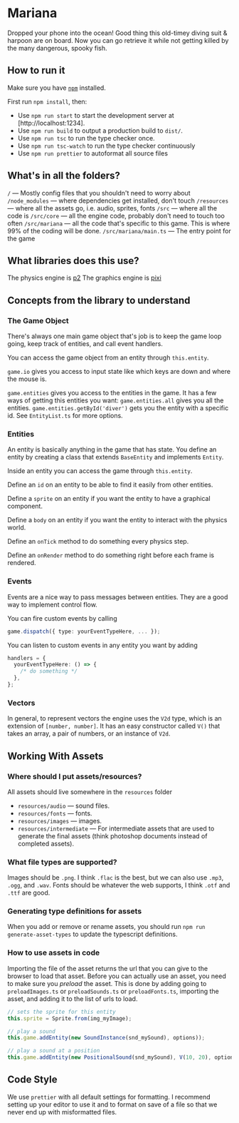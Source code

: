 # Mariana

Dropped your phone into the ocean! Good thing this old-timey diving suit & harpoon are on board. Now you can go retrieve it while not getting killed by the many dangerous, spooky fish.

## How to run it

Make sure you have [`npm`](https://www.npmjs.com/) installed.

First run `npm install`, then:

- Use `npm run start` to start the development server at [http://localhost:1234].
- Use `npm run build` to output a production build to `dist/`.
- Use `npm run tsc` to run the type checker once.
- Use `npm run tsc-watch` to run the type checker continuously
- Use `npm run prettier` to autoformat all source files

## What's in all the folders?

`/` — Mostly config files that you shouldn't need to worry about
`/node_modules` — where dependencies get installed, don't touch
`/resources` — where all the assets go, i.e. audio, sprites, fonts
`/src` — where all the code is
`/src/core` — all the engine code, probably don't need to touch too often
`/src/mariana` — all the code that's specific to this game. This is where 99% of the coding will be done.
`/src/mariana/main.ts` — The entry point for the game

## What libraries does this use?

The physics engine is [p2](https://github.com/schteppe/p2.js)
The graphics engine is [pixi](https://github.com/pixijs/pixi.js)

## Concepts from the library to understand

### The Game Object

There's always one main game object that's job is to keep the game loop going, keep track of entities, and call event handlers.

You can access the game object from an entity through `this.entity`.

`game.io` gives you access to input state like which keys are down and where the mouse is.

`game.entities` gives you access to the entities in the game. It has a few ways of getting this entities you want:
`game.entities.all` gives you all the entities.
`game.entities.getById('diver')` gets you the entity with a specific id.
See `EntityList.ts` for more options.

### Entities

An entity is basically anything in the game that has state.
You define an entity by creating a class that extends `BaseEntity` and implements `Entity`.

Inside an entity you can access the game through `this.entity`.

Define an `id` on an entity to be able to find it easily from other entities.

Define a `sprite` on an entity if you want the entity to have a graphical component.

Define a `body` on an entity if you want the entity to interact with the physics world.

Define an `onTick` method to do something every physics step.

Define an `onRender` method to do something right before each frame is rendered.

### Events

Events are a nice way to pass messages between entities.
They are a good way to implement control flow.

You can fire custom events by calling

```typescript
game.dispatch({ type: yourEventTypeHere, ... });
```

You can listen to custom events in any entity you want by adding

```typescript
handlers = {
  yourEventTypeHere: () => {
    /* do something */
  },
};
```

### Vectors

In general, to represent vectors the engine uses the `V2d` type, which is an extension of `[number, number]`.
It has an easy constructor called `V()` that takes an array, a pair of numbers, or an instance of `V2d`.

## Working With Assets

### Where should I put assets/resources?

All assets should live somewhere in the `resources` folder

- `resources/audio` — sound files.
- `resources/fonts` — fonts.
- `resources/images` — images.
- `resources/intermediate` — For intermediate assets that are used to generate the final assets (think photoshop documents instead of completed assets).

### What file types are supported?

Images should be `.png`.
I think `.flac` is the best, but we can also use `.mp3`, `.ogg`, and `.wav`.
Fonts should be whatever the web supports, I think `.otf` and `.ttf` are good.

### Generating type definitions for assets

When you add or remove or rename assets, you should run `npm run generate-asset-types` to update the typescript definitions.

### How to use assets in code

Importing the file of the asset returns the url that you can give to the browser to load that asset.
Before you can actually use an asset, you need to make sure you _preload_ the asset.
This is done by adding going to `preloadImages.ts` or `preloadSounds.ts` or `preloadFonts.ts`, importing the asset, and adding it to the list of urls to load.

```typescript
// sets the sprite for this entity
this.sprite = Sprite.from(img_myImage);

// play a sound
this.game.addEntity(new SoundInstance(snd_mySound), options));

// play a sound at a position
this.game.addEntity(new PositionalSound(snd_mySound), V(10, 20), options));
```

## Code Style

We use `prettier` with all default settings for formatting.
I recommend setting up your editor to use it and to format on save of a file so that we never end up with misformatted files.
